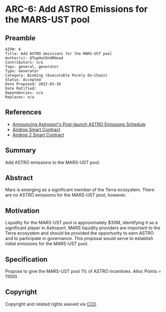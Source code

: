 # ARC-6: Add ASTRO Emissions for the MARS-UST pool

## Preamble

```
AIP#: 6
Title: Add ASTRO emissions for the MARS-UST pool
Author(s): @TopHatOnURHead
Contributors: n/a
Tags: general, generator
Type: Generator
Category: Binding (Executable Purely On-Chain)
Status: Accepted
Date Proposed: 2022-03-10
Date Ratified:
Dependencies: n/a
Replaces: n/a
```

## References

- [Announcing Astroport's Post-launch ASTRO Emissions Schedule](https://astroport.medium.com/announcing-astroports-post-launch-astro-emissions-schedule-8a4ccd28ead2)
- [Airdrop Smart Contract](https://finder.extraterrestrial.money/mainnet/address/terra1dpe2aqykm2vnakcz4vgpha0agxnlkjvgfahhk7)
- [Airdrop 2 Smart Contract](https://finder.extraterrestrial.money/mainnet/address/terra1hk7fturdl9fnvrn566dxer6ds7v4jklp2wqmp7)

## Summary

Add ASTRO emissions to the MARS-UST pool.

## Abstract

Mars is emerging as a significant member of the Terra ecosystem. There are no ASTRO emissions for the MARS-UST pool, however.

## Motivation

Liquidity for the MARS-UST pool is approximately $30M, identifying it as a significant player in Astroport. MARS liquidity providers are important to the Terra ecosystem and should be provided the opportunity to earn ASTRO and to participate in governance.
This proposal would serve to establish initial emissions for the MARS-UST pool.

## Specification

Propose to give the MARS-UST pool 1% of ASTRO incentives. Alloc Points = 11000.

## Copyright

Copyright and related rights waived via [CC0](https://creativecommons.org/publicdomain/zero/1.0/).
